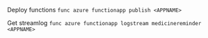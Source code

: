Deploy functions
`func azure functionapp publish <APPNAME>`

Get streamlog
`func azure functionapp logstream medicinereminder <APPNAME>`